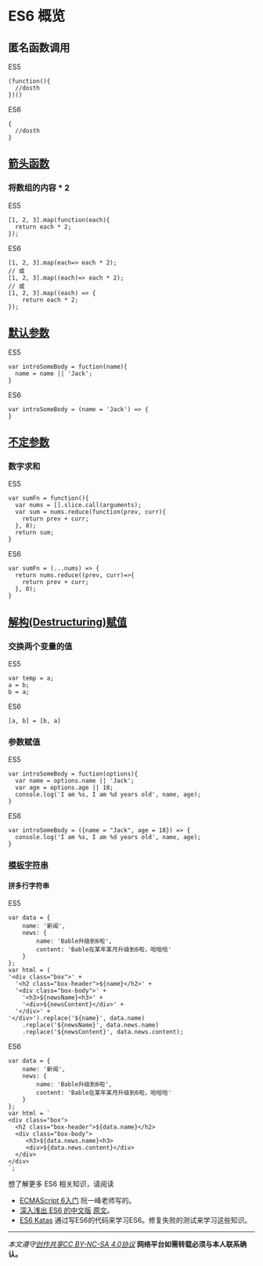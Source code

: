 # ES6 概览
## 匿名函数调用
ES5

```
(function(){
  //dosth
})()
```

ES6

```
{
  //dosth
}
```

## [箭头函数](http://www.infoq.com/cn/articles/es6-in-depth-arrow-functions)
### 将数组的内容 * 2
ES5

```
[1, 2, 3].map(function(each){
  return each * 2;
});
```

ES6

```
[1, 2, 3].map(each=> each * 2);
// 或
[1, 2, 3].map((each)=> each * 2);
// 或
[1, 2, 3].map((each) => {
    return each * 2;
});

```

## [默认参数](http://www.infoq.com/cn/articles/es6-in-depth-rest-parameters-and-defaults)
ES5

```
var introSomeBody = fuction(name){
  name = name || 'Jack';
}
```

ES6

```
var introSomeBody = (name = 'Jack') => {
}
```

## [不定参数](http://www.infoq.com/cn/articles/es6-in-depth-rest-parameters-and-defaults)
### 数字求和
ES5

```
var sumFn = function(){
  var nums = [].slice.call(arguments);
  var sum = nums.reduce(function(prev, curr){
    return prev + curr;
  }, 0);
  return sum;
}
```

ES6

```
var sumFn = (...nums) => {
  return nums.reduce((prev, curr)=>{
    return prev + curr;
  }, 0);
}
```

## [解构(Destructuring)赋值](http://www.infoq.com/cn/articles/es6-in-depth-destructuring) 
### 交换两个变量的值
ES5

```
var temp = a;
a = b;
b = a;
```

ES6

```
[a, b] = [b, a]
```

### 参数赋值
ES5

```
var introSomeBody = fuction(options){
  var name = options.name || 'Jack';
  var age = options.age || 18;
  console.log('I am %s, I am %d years old', name, age);
}
```

ES6

```
var introSomeBody = ({name = "Jack", age = 18}) => {
  console.log('I am %s, I am %d years old', name, age);
}
```

### [模板字符串](http://www.infoq.com/cn/articles/es6-in-depth-template-string)
#### 拼多行字符串
ES5

```
var data = {
    name: '新闻',
    news: {
        name: 'Bable升级到6啦',
        content: 'Bable在某年某月升级到6啦，哈哈哈'
    }
};
var html = (
'<div class="box">' +
  '<h2 class="box-header">${name}</h2>' +
  '<div class="box-body">' +
    '<h3>${newsName}<h3>' +
    '<div>${newsContent}</div>' +
  '</div>' +
'</div>').replace('${name}', data.name)
    .replace('${newsName}', data.news.name)
    .replace('${newsContent}', data.news.content);
```

ES6

```
var data = {
    name: '新闻',
    news: {
        name: 'Bable升级到6啦',
        content: 'Bable在某年某月升级到6啦，哈哈哈'
    }
};
var html = `
<div class="box">
  <h2 class="box-header">${data.name}</h2>
  <div class="box-body">
     <h3>${data.news.name}<h3>
     <div>${data.news.content}</div>
  </div>
</div>
`;
```

想了解更多 ES6 相关知识，请阅读
* [ECMAScript 6入门](http://es6.ruanyifeng.com/) 阮一峰老师写的。
* [深入浅出 ES6 的中文版](http://www.infoq.com/cn/es6-in-depth/) [原文](https://hacks.mozilla.org/category/es6-in-depth/)。
* [ES6 Katas](http://es6katas.org/) 通过写ES6的代码来学习ES6。修复失败的测试来学习这些知识。
***

*本文遵守[创作共享CC BY-NC-SA 4.0协议](http://creativecommons.org/licenses/by-nc-sa/4.0/)*
**网络平台如需转载必须与本人联系确认。**
